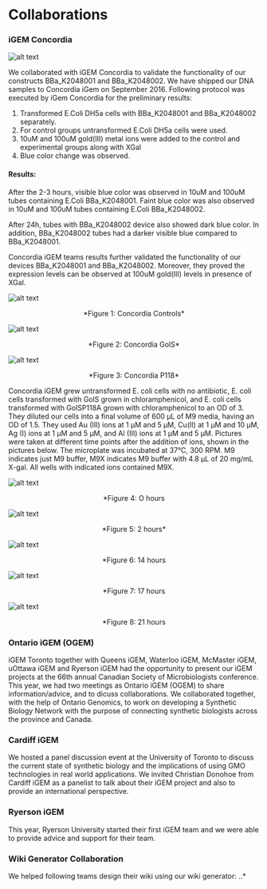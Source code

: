 # Collaborations

### iGEM Concordia 
![alt text](http://parts.igem.org/wiki/images/c/c5/Concordia_iGem_2016_Logo.png)

We collaborated with iGEM Concordia to validate the functionality of our constructs BBa_K2048001 and BBa_K2048002. We have shipped our DNA samples to Concordia iGem on September 2016. Following protocol was executed by iGem Concordia for the preliminary results:

1. Transformed E.Coli DH5a cells with BBa_K2048001 and BBa_K2048002 separately.
2. For control groups untransformed E.Coli DH5a cells were used.
3. 10uM and 100uM gold(III) metal ions were added to the control and experimental groups along with XGal
4. Blue color change was observed.

#### Results:
After the 2-3 hours, visible blue color was observed in 10uM and 100uM tubes containing E.Coli BBa_K2048001. Faint blue color was also observed in 10uM and 100uM tubes containing E.Coli BBa_K2048002. 

After 24h, tubes with BBa_K2048002 device also showed dark blue color. In addition, BBa_K2048002 tubes had a darker visible blue compared to BBa_K2048001. 

Concordia iGEM teams results further validated the functionality of our devices BBa_K2048001 and BBa_K2048002. Moreover, they proved the expression levels can be observed at 100uM gold(III) levels in presence of XGal.

![alt text](http://parts.igem.org/wiki/images/b/b0/IGEM_Toronto_Concordia_Controls.jpeg)
<center>*Figure 1: Concordia Controls*</center>

![alt text](http://parts.igem.org/wiki/images/4/4b/IGEM_Toronto_Concordia_GolS.jpeg)
<center>*Figure 2: Concordia GolS*</center>

![alt text](http://parts.igem.org/wiki/images/3/3b/IGEM_Toronto_Concordia_P118.jpeg)
<center>*Figure 3: Concordia P118*</center>


Concordia iGEM grew untransformed E. coli cells with no antibiotic, E. coli cells transformed with GolS grown in chloramphenicol, and E. coli cells transformed with GolSP118A grown with chloramphenicol to an OD of 3. They diluted our cells into a final volume of 600 µL of M9 media, having an OD of 1.5. They used Au (III) ions at 1 µM and 5 µM, Cu(II) at 1 µM and 10 µM, Ag (I) ions at 1 µM and 5 µM, and Al (III) ions at 1 µM and 5 µM. Pictures were taken at different time points after the addition of ions, shown in the pictures below. The microplate was incubated at 37℃, 300 RPM. M9 indicates just M9 buffer, M9X indicates M9 buffer with 4.8 µL of 20 mg/mL X-gal. All wells with indicated ions contained M9X.


![alt text](http://2016.igem.org/wiki/images/4/4f/T--Concordia--GolS_0hr.jpg)
<center>*Figure 4: O hours</center>


![alt text](http://2016.igem.org/wiki/images/f/fc/T--Concordia--GolS_2hr.jpg)
<center>*Figure 5: 2 hours*</center>

![alt text](http://2016.igem.org/wiki/images/5/55/T--Concordia--GolS_14hr.jpg)
<center>*Figure 6: 14 hours</center>

![alt text](http://2016.igem.org/wiki/images/b/b0/T--Concordia--GolS_17hr.jpg)
<center>*Figure 7: 17 hours</center>


![alt text](http://2016.igem.org/wiki/images/4/40/T--Concordia--GolS_21hr.jpg)
<center>*Figure 8: 21 hours</center>

### Ontario iGEM (OGEM)
iGEM Toronto together with Queens iGEM, Waterloo iGEM, McMaster iGEM, uOttawa iGEM and Ryerson iGEM had the opportunity to present our iGEM projects at the 66th annual Canadian Society of Microbiologists conference. This year, we had two meetings as Ontario iGEM (OGEM) to share information/advice, and to dicuss collaborations. We collaborated together, with the help of Ontario Genomics, to work on developing a Synthetic Biology Network with the purpose of connecting synthetic biologists across the province and Canada. 

### Cardiff iGEM
We hosted a panel discussion event at the University of Toronto to discuss the current state of synthetic biology and the implications of using GMO technologies in real world applications. We invited Christian Donohoe from Cardiff iGEM as a panelist to talk about their iGEM project and also to provide an international perspective. 

### Ryerson iGEM
This year, Ryerson University started their first iGEM team and we were able to provide advice and support for their team.




### Wiki Generator Collaboration
We helped following teams design their wiki using our wiki generator:
..*



<!-- This page is used by the judges to evaluate your team for the [team collaboration silver medal criterion](http://2016.igem.org/Judging/Medals).

Delete this box in order to be evaluated for this medal. See more information at [Instructions for Evaluated Pages](http://2016.igem.org/Judging/Evaluated_Pages/Instructions) .

Sharing and collaboration are core values of iGEM. We encourage you to reach out and work with other teams on difficult problems that you can more easily solve together.

Which other teams can we work with?

You can work with any other team in the competition, including software, hardware, high school and other tracks. You can also work with non-iGEM research groups, but they do not count towards the iGEM team collaboration silver medal criterion.

In order to meet the silver medal criteria on helping another team, you must complete this page and detail the nature of your collaboration with another iGEM team.

Here are some suggestions for projects you could work on with other teams:

*   Improve the function of another team's BioBrick Part or Device
*   Characterize another team's part
*   Debug a construct
*   Model or simulating another team's system
*   Test another team's software
*   Help build and test another team's hardware project
*   Mentor a high-school team -->
